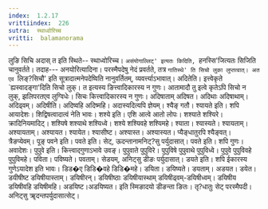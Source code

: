 ```yaml
---
index:  1.2.17
vrittiindex:  226
sutra:  स्थाध्वोरिच्च
vritti:  balamanorama 
---
```


लुङि सिचि अदास् त इति स्थिते-- स्थाध्वोरिच्च। `असंयोगाल्लिट्' इत्यतः किदिति, `हनस्सि'जित्यतः सिजिति चानुवर्तते। तदाह--- अनयोरित्यादिना। परस्मैपदेषु नेदं प्रवर्तते, तत्र `गातिस्थे' ति सिचो लुका लुप्तत्वात्। अत एव `लिङ्?सिचौ' इति सूत्रादात्मनेपदेष्विति नानुवर्तितम्, व्यवर्त्त्याऽभावात्। अदितेति। इत्त्वेकृते `ह्यस्वादङ्गा'दिति सिचो लुक्। त इत्यस्य ङित्त्वादिकारस्य न गुणः। आतामादौ तु इत्वे कृतेऽपि सिचो न लुक्, झलिपरतएव लुग्विधेः। सिचः कित्त्वादिकारस्य न गुणः। अदिषाताम् अदिषत। अदिथाः अदिषाथाम्। अदिढ्वम्। अदिषीति। अदिष्वहि अदिष्महि। अदास्यदित्यपि ज्ञेयम्। श्यैङ् गतौ। श्यायते इति। शपि आयादेशः। शिद्विषत्वादात्वं नेति भावः। शश्ये इति। एशि आत्वे आतो लोपः। शश्याते शश्यिरे। क्रादिनियमादिट्। शश्यिषे शश्याथे शश्यिध्वे। शश्ये शश्यिवहे शश्यिमहे। श्याता। श्यास्यते। श्यायताम्। अश्यायताम्। अश्यायत। श्यायेत। श्यासीष्ट। अश्यास्त। अश्यास्यत। प्यैङ्धातुरपि श्यैङ्वत्। त्रैङप्येवम्। पूङ् पवने इति। पवते इति। सेट्, ऊदन्तानामनिट्?सु पर्युदासात्। पवते इति। शपि गुणः। अवादेशः। पुपुवे इति। कित्त्वाद्गुणाऽभावे उवङ्। पुपुवाते पुपुविरे। पुपुविषे पुपुवाथे पुपुविध्वे। पुपुवे पुपुविवहे पुपुविमहे। पविता। पविष्यते। पवताम्। सेडयम्, अनिट्सु डीङः पर्युदासात्। डयते इति। शपि ईकारस्य गुणेऽयादेश इति भावः। डिड�ए डिडि�वहे डिडि�महे। डयिता। डयिष्यते। डयताम्। अडयत। डयेत। डयीषीष्ट डयिषीयास्ताम्। डयिषीरन्। डयिषीष्ठाः डयिषीयास्थाम् डयिषीढ्वम्-डयिषीध्वम्। डयिषीय डयिषीवहि डयिषीमहि। अडयिष्ट।अडयिष्यत। इति स्मिङादयो डीङन्ता ङितः। तृ?धातुः सेट् परस्मैपदी। अनिट्सु ॠदन्तपर्युदासात्सेट्।

